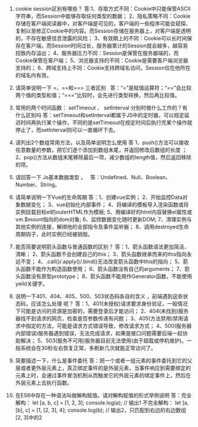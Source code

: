 1. cookie session区别有哪些？ 
   答:1、存取方式不同：Cookie中只能保管ASCII字符串，而Session中能够存取任何类型的数据；
   2、隐私策略不同：Cookie存储在客户端阅读器中，对客户端是可见的，客户端的一些程序可能会窥探、复制以至修正Cookie中的内容。而Session存储在服务器上，对客户端是透明的，不存在敏感信息泄露的风险；
   3、有效期上的不同：Cookie可以长时间保存在客户端，而Session时间过长，服务器累计的Session就会越多，越容易招致内存溢出；
   4、服务器压力不同：Session是保管在服务器端的，而Cookie保管在客户端；
   5、浏览器支持的不同：Cookie是需要客户端浏览器支持的；
   6、跨域支持上不同：Cookie支持跨域名访问，Session仅在他所在的域名内有效。

2. 请简单说明一下 =、==和=== 三者区别 
   答：“=”是赋值运算符；“==”会比较两个值的类型和值；“===”比较时，会先进行类型转换，然后再比较值。

3. 常用的两个时间函数： setTimeout 、 setInterval 分别时做什么工作的？有什么区别吗
   答：setTimeout和setInterval都属于JS中的定时器，可以规定延迟时间再执行某个操作，不同的是setTimeout在规定时间后执行完某个操作就停止了，而setInterval则可以一直循环下去。

4. 请列出2个数组常用方法，以及简单说明怎么使用 
   答 1、push()方法可以接收任意数量的参数，把它们逐个添加到数组末尾，并返回修改后数组的长度 ；
   2、pop()方法从数组末尾移除最后一项，减少数组的length值，然后返回移除的项。

5. 请回答一下 Js基本数据类型 。
   答：Undefined、Null、Boolean、Number、String。

6. 请简单说明一下Vue的生命周期 
   答：1、创建vue实例；
   2、开始监控Data对象数据变化；
   3、vue初始化内部事件；
   4、将编译的模板导入渲染函数或将实例挂载目标el的outerHTML作为模板;
   5、用编译好的html内容替换el属性或vm.$mount指向的dom对象;
   6、监控数据变化随时更新DOM;
   7、清理实例与其他实例的连接，解绑他的全部指令及事件监听器；
   8、调用destroyed生命周期钩子，此时实例已经被销毁。    

7. 能否简要说明箭头函数与普通函数的区别？ 
   答：1、箭头函数语法更加简洁、清晰；
   2、箭头函数不会创建自己的this；
   3、箭头函数继承而来的this指向永远不变；
   4、.call()/.apply()/.bind()无法改变箭头函数中this的指向；
   5、箭头函数不能作为构造函数使用；
   6、箭头函数没有自己的arguments；
   7、箭头函数没有原型prototype；
   8、箭头函数不能用作Generator函数，不能使用yeild关键字。

8. 说明一下401、404、405、500、503状态码各自的含义 ，前端遇到这些状态码，应该怎么处理 呢？
   答：1、401(未授权)请求要求身份验证，一般情况下可能是访问的资源是加密的，需要登录后才能访问；
   2、404(未找到)服务器找不到请求的网页，检查是否参数传递有问题；
   3、405(方法禁用)禁用请求中指定的方法，可能是请求方式错误导致，修改请求方式；
   4、500(服务器内部错误)服务器遇到错误，无法完成请求，如果是接口问题需要后端一起协助解决；
   5、503(服务不可用)服务器目前无法使用(由于超载或停机维护)。一般系统会在30秒左右恢复正常，多刷新几次就能正常访问了。

9. 简要描述一下，什么是事件委托 
   答：把一个或者一组元素的事件委托到它的父层或者更外层元素上，真正绑定事件的是外层元素，当事件响应到需要绑定的元素上时，会通过事件冒泡机制从而触发它的外层元素的绑定事件上，然后在外层元素上去执行函数。
  
10. 在ES6中存在一种语法叫做解构赋值。请对解构赋值的形式举例说明 
    答：完全解构：
    let [a, b, c] = [1, 2, 3];
    console.log(a); // 输出1
    不完全解构：
    let [a, [b], c] = [1, [2, 3], 4];
    console.log(b); // 输出2，只匹配到右边的右边数组[2, 3]中的2 